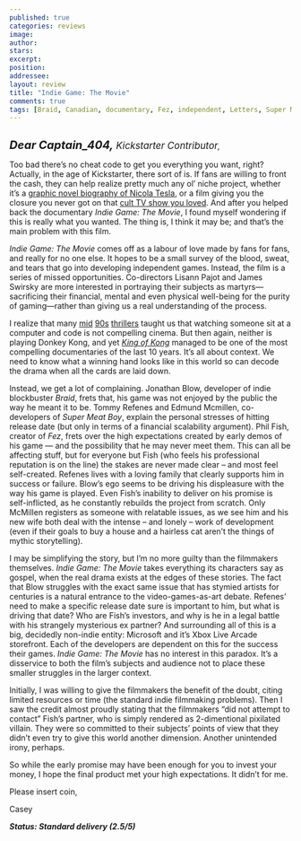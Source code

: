 ```yaml
---
published: true
categories: reviews
image:
author: 
stars: 
excerpt: 
position: 
addressee: 
layout: review
title: "Indie Game: The Movie"
comments: true
tags: [Braid, Canadian, documentary, Fez, independent, Letters, Super Meat Boy, SXSW, video games]
---
```

<div><p><span class="full-image-block ssNonEditable"><span><a href="/letters/2013/3/20/indie-game-the-movie.html"><img src="http://static.squarespace.com/static/5005f6bcc4aa41161b33e89e/5329cf1fe4b07c068ebf74de/5329cf1fe4b07c068ebf77f1/1363808832697/Indie%20Game.jpg" alt="" /></a></span></span></p>
<p><strong><em style="font-size:120%;"><span style="font-size:120%;">Dear Captain_404,</span></em></strong><em><span style="font-size:120%;"> Kickstarter Contributor</span>,</em></p>
<p>Too bad there&rsquo;s no cheat code to get you everything you want, right? Actually, in the age of Kickstarter, there sort of is. If fans are willing to front the cash, they can help realize pretty much any ol&rsquo; niche project, whether it&rsquo;s a <a href="http://www.kickstarter.com/projects/1146648906/mind-afire-a-graphic-novel-biography-of-nikola-tes">graphic novel biography of Nicola Tesla</a>, or a film giving you the closure you never got on that <a href="http://www.kickstarter.com/projects/559914737/the-veronica-mars-movie-project">cult TV show you loved</a>. And after you helped back the documentary <em>Indie Game: The Movie</em>, I found myself wondering if this is really what you wanted. The thing is, I think it may be; and that&rsquo;s the main problem with this film.</p>
<p><em>Indie Game: The Movie</em> comes off as a labour of love made by fans for fans, and really for no one else. It hopes to be a small survey of the blood, sweat, and tears that go into developing independent games. Instead, the film is a series of missed opportunities. Co-directors Lisann Pajot and James Swirsky are more interested in portraying their subjects as martyrs&mdash;sacrificing their financial, mental and even physical well-being for the purity of gaming&mdash;rather than giving us a real understanding of the process.</p>
<p>I realize that many <a href="http://www.imdb.com/title/tt0113957/">mid</a> <a href="http://www.imdb.com/title/tt0113243/">90s</a> <a href="http://www.imdb.com/title/tt0117060/">thrillers</a> taught us that watching someone sit at a computer and code is not compelling cinema. But then again, neither is playing Donkey Kong, and yet <em><a href="http://www.imdb.com/title/tt0923752/">King of Kong</a></em> managed to be one of the most compelling documentaries of the last 10 years. It&rsquo;s all about context. We need to know what a winning hand looks like in this world so can decode the drama when all the cards are laid down.</p>
<p>Instead, we get a lot of complaining. Jonathan Blow, developer of indie blockbuster <em>Braid</em>, frets that, his game was not enjoyed by the public the way he meant it to be. Tommy Refenes and Edmund Mcmillen, co-developers of <em>Super Meat Boy</em>, explain the personal stresses of hitting release date (but only in terms of a financial scalability argument). Phil Fish, creator of <em>Fez</em>, frets over the high expectations created by early demos of his game &mdash; and the possibility that he may never meet them. This can all be affecting stuff, but for everyone but Fish (who feels his professional reputation is on the line) the stakes are never made clear &ndash; and most feel self-created. Refenes lives with a loving family that clearly supports him in success or failure. Blow&rsquo;s ego seems to be driving his displeasure with the way his game is played. Even Fish&rsquo;s inability to deliver on his promise is self-inflicted, as he constantly rebuilds the project from scratch. Only McMillen registers as someone with relatable issues, as we see him and his new wife both deal with the intense &ndash; and lonely &ndash; work of development (even if their goals to buy a house and a hairless cat aren&rsquo;t the things of mythic storytelling).</p>
<p>I may be simplifying the story, but I&rsquo;m no more guilty than the filmmakers themselves. <em>Indie Game: The Movie</em> takes everything its characters say as gospel, when the real drama exists at the edges of these stories. The fact that Blow struggles with the exact same issue that has stymied artists for centuries is a natural entrance to the video-games-as-art debate. Refenes&rsquo; need to make a specific release date sure is important to him, but what is driving that date? Who are Fish&rsquo;s investors, and why is he in a legal battle with his strangely mysterious ex partner? And surrounding all of this is a big, decidedly non-indie entity: Microsoft and it&rsquo;s Xbox Live Arcade storefront. Each of the developers are dependent on this for the success their games. <em>Indie Game: The Movie</em> has no interest in this paradox. It&rsquo;s a disservice to both the film&rsquo;s subjects and audience not to place these smaller struggles in the larger context.</p>
<p>Initially, I was willing to give the filmmakers the benefit of the doubt, citing limited resources or time (the standard indie filmmaking problems). Then I saw the credit almost proudly stating that the filmmakers &ldquo;did not attempt to contact&rdquo; Fish&rsquo;s partner, who is simply rendered as 2-dimentional pixilated villain. They were so committed to their subjects&rsquo; points of view that they didn&rsquo;t even try to give this world another dimension. Another unintended irony, perhaps.</p>
<p>So while the early promise may have been enough for you to invest your money, I hope the final product met your high expectations. It didn&rsquo;t for me.</p>
<p>Please insert coin,</p>
<p>Casey</p>
<p><strong><em>Status: Standard delivery (2.5/5)</em></strong></p></div>
